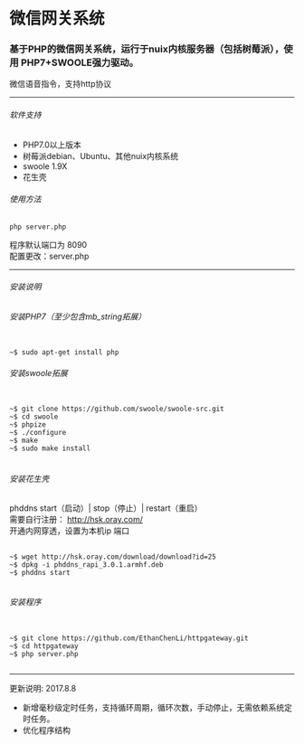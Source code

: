 # 微信网关系统
### 基于PHP的微信网关系统，运行于nuix内核服务器（包括树莓派），使用 PHP7+SWOOLE强力驱动。<br/>
微信语音指令，支持http协议

---
###### 软件支持
+ PHP7.0以上版本
+ 树莓派debian、Ubuntu、其他nuix内核系统
+ swoole 1.9X
+ 花生壳

###### 使用方法
<pre><code>php server.php</code></pre>

程序默认端口为 8090   <br/>
配置更改：server.php
- - -

###### 安装说明

###### 安装PHP7（至少包含mb_string拓展）
<pre><code>
~$ sudo apt-get install php
</code></pre>

###### 安装swoole拓展
<pre>
<code>
~$ git clone https://github.com/swoole/swoole-src.git
~$ cd swoole
~$ phpize
~$ ./configure
~$ make 
~$ sudo make install
</code>
</pre>

###### 安装花生壳 
phddns start（启动）| stop（停止）| restart（重启） <br/>
需要自行注册： http://hsk.oray.com/  <br/>
开通内网穿透，设置为本机ip 端口
<pre>
	<code>
~$ wget http://hsk.oray.com/download/download?id=25
~$ dpkg -i phddns_rapi_3.0.1.armhf.deb
~$ phddns start
	</code>
</pre>

###### 安装程序
<pre>
	<code>
~$ git clone https://github.com/EthanChenLi/httpgateway.git
~$ cd httpgateway
~$ php server.php
	</code>
</pre>

---
更新说明:
2017.8.8
* 新增毫秒级定时任务，支持循环周期，循环次数，手动停止，无需依赖系统定时任务。
* 优化程序结构